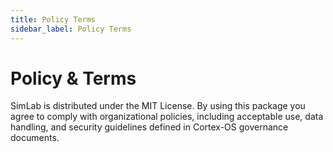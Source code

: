 ```yaml
---
title: Policy Terms
sidebar_label: Policy Terms
---
```


# Policy & Terms

SimLab is distributed under the MIT License. By using this package you agree to comply with organizational policies, including acceptable use, data handling, and security guidelines defined in Cortex-OS governance documents.
